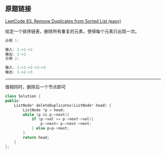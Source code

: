 ## 原题链接

[LeetCode 83. Remove Duplicates from Sorted List (easy)](https://leetcode-cn.com/problems/remove-duplicates-from-sorted-list/)


给定一个排序链表，删除所有重复的元素，使得每个元素只出现一次。

```cpp
示例 1:

输入: 1->1->2
输出: 1->2
示例 2:

输入: 1->1->2->3->3
输出: 1->2->3
```

---

值相同时，删除后一个节点即可

```cpp
class Solution {
public:
    ListNode* deleteDuplicates(ListNode* head) {
        ListNode *p = head;
        while (p && p->next){
            if (p->val == p->next->val){
                p->next= p->next->next;
            } else p=p->next;
        }
        return head;
    }
};
```


